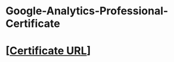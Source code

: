 # Google-Analytics-Professional-Certificate

# [[Certificate URL](https://coursera.org/share/4f3036031ad80df531cf565d6d6aa4dc)]

